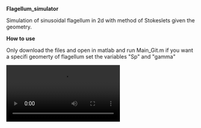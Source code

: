 
**Flagellum_simulator**

Simulation of sinusoidal flagellum in 2d with method of Stokeslets given the geometry.

**How to use**

Only download the files and open in matlab and run Main_Git.m if you want a specifi geomerty of flagellum set the variables "Sp" and 
"gamma"

![](https://github.com/veroangeles/flagellum_simulator/blob/6d52c52a56c931a863e5082cb82c7be27af6fa48/flagelo.mp4)
